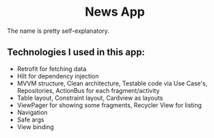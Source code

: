 <h1 align="center" id="title">News App</h1>

The name is pretty self-explanatory.

<h2>Technologies I used in this app:</h2>

-   Retrofit for fetching data
-   Hilt for dependency injection
-   MVVM structure, Clean architecture, Testable code via Use Case's, Repositories, ActionBus for each fragment/activity
-   Table layout, Constraint layout, Cardview as layouts
-   ViewPager for showing some fragments, Recycler View for listing
-   Navigation
-   Safe args
-   View binding
